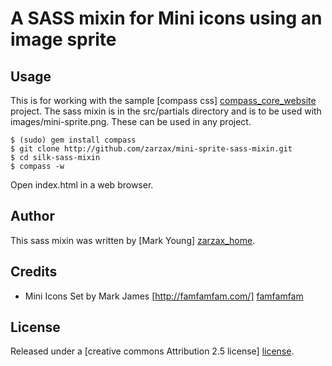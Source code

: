 # A SASS mixin for Mini icons using an image sprite 

## Usage
This is for working with the sample [compass css] [compass_core_website] project.  The sass mixin is in the src/partials directory and is to be used with images/mini-sprite.png.  These can be used in any project.

    $ (sudo) gem install compass
    $ git clone http://github.com/zarzax/mini-sprite-sass-mixin.git
    $ cd silk-sass-mixin
    $ compass -w
  
Open index.html in a web browser.

## Author
This sass mixin was written by [Mark Young] [zarzax_home].

## Credits
 - Mini Icons Set by Mark James  [http://famfamfam.com/] [famfamfam]

## License
Released under a [creative commons Attribution 2.5 license] [license].

[compass_core_website]: http://github.com/chriseppstein/compass/tree/master/frameworks/compass
[license]: http://creativecommons.org/licenses/by/2.5/
[zarzax_home]: http://www.zarzax.com
[famfamfam]: http://famfamfam.com/
